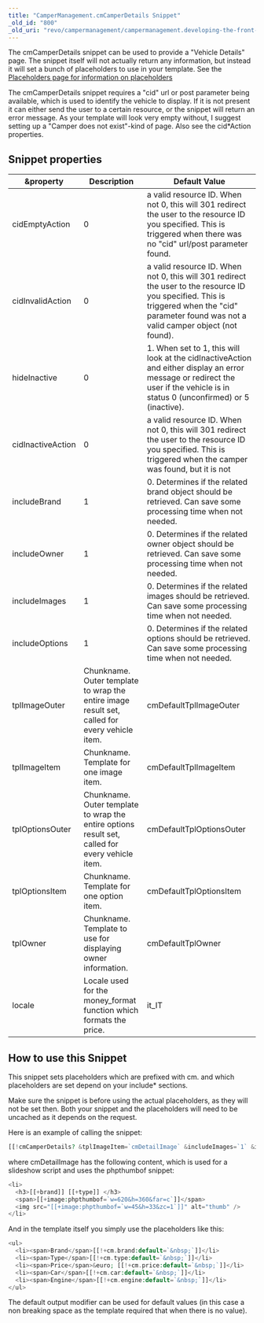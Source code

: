 ```yaml
---
title: "CamperManagement.cmCamperDetails Snippet"
_old_id: "800"
_old_uri: "revo/campermanagement/campermanagement.developing-the-front-end/campermanagement.cmcamperdetails-snippet"
---
```


The cmCamperDetails snippet can be used to provide a "Vehicle Details" page. The snippet itself will not actually return any information, but instead it will set a bunch of placeholders to use in your template. See the
[Placeholders page for information on placeholders](display/ADDON/CamperManagement.Placeholders+you+can+use)

The cmCamperDetails snippet requires a "cid" url or post parameter being available, which is used to identify the vehicle to display. If it is not present it can either send the user to a certain resource, or the snippet will return an error message. As your template will look very empty without, I suggest setting up a "Camper does not exist"-kind of page. Also see the cid\*Action properties.

## Snippet properties

| &property         | Description                                                                                     | Default Value                                                                                                                                                                                  |
| ----------------- | ----------------------------------------------------------------------------------------------- | ---------------------------------------------------------------------------------------------------------------------------------------------------------------------------------------------- |
| cidEmptyAction    | 0                                                                                               | a valid resource ID. When not 0, this will 301 redirect the user to the resource ID you specified. This is triggered when there was no "cid" url/post parameter found.                         | 1 |
| cidInvalidAction  | 0                                                                                               | a valid resource ID. When not 0, this will 301 redirect the user to the resource ID you specified. This is triggered when the "cid" parameter found was not a valid camper object (not found). | 1 |
| hideInactive      | 0                                                                                               | 1. When set to 1, this will look at the cidInactiveAction and either display an error message or redirect the user if the vehicle is in status 0 (unconfirmed) or 5 (inactive).                | 0 |
| cidInactiveAction | 0                                                                                               | a valid resource ID. When not 0, this will 301 redirect the user to the resource ID you specified. This is triggered when the camper was found, but it is not                                  | 1 |
| includeBrand      | 1                                                                                               | 0. Determines if the related brand object should be retrieved. Can save some processing time when not needed.                                                                                  | 1 |
| includeOwner      | 1                                                                                               | 0. Determines if the related owner object should be retrieved. Can save some processing time when not needed.                                                                                  | 0 |
| includeImages     | 1                                                                                               | 0. Determines if the related images should be retrieved. Can save some processing time when not needed.                                                                                        | 1 |
| includeOptions    | 1                                                                                               | 0. Determines if the related options should be retrieved. Can save some processing time when not needed.                                                                                       | 1 |
| tplImageOuter     | Chunkname. Outer template to wrap the entire image result set, called for every vehicle item.   | cmDefaultTplImageOuter                                                                                                                                                                         |
| tplImageItem      | Chunkname. Template for one image item.                                                         | cmDefaultTplImageItem                                                                                                                                                                          |
| tplOptionsOuter   | Chunkname. Outer template to wrap the entire options result set, called for every vehicle item. | cmDefaultTplOptionsOuter                                                                                                                                                                       |
| tplOptionsItem    | Chunkname. Template for one option item.                                                        | cmDefaultTplOptionsItem                                                                                                                                                                        |
| tplOwner          | Chunkname. Template to use for displaying owner information.                                    | cmDefaultTplOwner                                                                                                                                                                              |
| locale            | Locale used for the money\_format function which formats the price.                             | it\_IT                                                                                                                                                                                         |

## How to use this Snippet

This snippet sets placeholders which are prefixed with cm. and which placeholders are set depend on your include\* sections.

Make sure the snippet is before using the actual placeholders, as they will not be set then. Both your snippet and the placeholders will need to be uncached as it depends on the request.

Here is an example of calling the snippet:

``` php
[[!cmCamperDetails? &tplImageItem=`cmDetailImage` &includeImages=`1` &includeOwner=`0`]]
```

where cmDetailImage has the following content, which is used for a slideshow script and uses the phpthumbof snippet:

``` php
<li>
  <h3>[[+brand]] [[+type]] </h3>
  <span>[[+image:phpthumbof=`w=620&h=360&far=c`]]</span>
  <img src="[[+image:phpthumbof=`w=45&h=33&zc=1`]]" alt="thumb" />
</li>
```

And in the template itself you simply use the placeholders like this:

``` php
<ul>
  <li><span>Brand</span>[[!+cm.brand:default=`&nbsp;`]]</li>
  <li><span>Type</span>[[!+cm.type:default=`&nbsp;`]]</li>
  <li><span>Price</span>&euro; [[!+cm.price:default=`&nbsp;`]]</li>
  <li><span>Car</span>[[!+cm.car:default=`&nbsp;`]]</li>
  <li><span>Engine</span>[[!+cm.engine:default=`&nbsp;`]]</li>
</ul>
```

The default output modifier can be used for default values (in this case a non breaking space as the template required that when there is no value).
